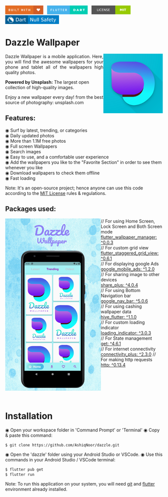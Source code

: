 <img src="log/git_badges/built-with-love.svg" height="28px"/>&nbsp;&nbsp;
<img src="log/git_badges/flutter-dart.svg" height="28px" />&nbsp;&nbsp;
<a href="https://choosealicense.com/licenses/mit/" target="_blank"><img src="log/git_badges/license-MIT.svg" height="28px" /></a>&nbsp;&nbsp;
<img src="log/git_badges/dart-null_safety-blue.svg" height="28px"/>

# Dazzle Wallpaper

<img align="right" src="log/app_logo/playstore.png" height="190"></img>

<p align="justify" >
Dazzle Wallpaper is a mobile application. Here, you will find the awesome wallpapers for your phone and tablet all of the wallpapers high quality photos.
</p>
<p align="justify">
  
<b>Powered by Unsplash:</b> The largest open collection of high-quality images.

Enjoy a new wallpaper every day! from the best source of photography: unsplash.com

## Features:

◉ Surf by latest, trending, or categories<br>
◉ Daily updated photos<br>
◉ More than 1.1M free photos<br>
◉ Full screen Wallpapers<br>
◉ Search images<br>
◉ Easy to use, and a comfortable user experience<br>
◉ Add the wallpapers you like to the "Favorite Section" in order to see them whenever you like<br>
◉ Download wallpapers to check them offline<br>
◉ Fast loading<br>
</p>

Note: It's an open-source project; hence anyone can use this code according to the [MIT License](https://choosealicense.com/licenses/mit/) rules & regulations.

## Packages used:

<img align="left" src="log/dazzle.gif" height="550"></img>

// For using Home Screen, Lock Screen and Both Screen mode<br>
[flutter_wallpaper_manager: ^0.0.3](https://pub.dev/packages/flutter_wallpaper_manager)<br>
// For custom grid view<br>
[flutter_staggered_grid_view: ^0.6.1](https://pub.dev/packages/flutter_staggered_grid_view)<br>
// For displaying google Ads<br>
[google_mobile_ads: ^1.2.0](https://pub.dev/packages/google_mobile_ads)<br>
// For sharing image to other devices<br>
[share_plus: ^4.0.4](https://pub.dev/packages/share_plus)<br>
// For using Bottom Navigation bar<br>
[google_nav_bar: ^5.0.6](https://pub.dev/packages?q=google_nav_bar)<br>
// For using cashing wallpaper data<br>
[hive_flutter: ^1.1.0](https://pub.dev/packages/hive_flutter)<br>
// For custom loading indicator<br>
[loading_indicator: ^3.0.3](https://pub.dev/packages/loading_indicator)<br>
// For State management<br>
[get: ^4.6.1](https://pub.dev/packages/get)<br>
// For internet connectivity<br>
[connectivity_plus: ^2.3.0](https://pub.dev/packages/connectivity_plus)
// For making http requests<br>
[http: ^0.13.4](https://pub.dev/packages/http)<br>

<br>
<br>
<br>
<br>
<br>

# Installation

◉ Open your workspace folder in 'Command Prompt' or 'Terminal'
◉ Copy & paste this command:

```
$ git clone https://github.com/AshiqNoor/dazzle.git
```

◉ Open the 'dazzle' folder using your Android Studio or VSCode.
◉ Use this commands in your Android Studio / VSCode terminal:

```
$ flutter pub get
$ flutter run
```


Note: To run this application on your system, you will need [git](https://git-scm.com/) and [flutter](https://docs.flutter.dev/get-started/install) environment already installed.